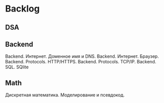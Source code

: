 # Backlog

## DSA

## Backend

Backend. Интернет. Доменное имя и DNS.
Backend. Интернет. Браузер.
Backend. Protocols. HTTP/HTTPS.
Backend. Protocols. TCP/IP.
Backend. SQL. SQlite

## Math

Дискретная математика. Моделирование и псевдокод.
